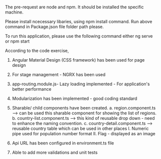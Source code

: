 
The pre-request are node and npm. It should be installed the specific machine.

Please install ncecessary libaries, using npm install command.
    Run above command in Package.json file folder path please.



To run this application, please use the following command 
        either ng serve 
        or npm start

According to the code exercise,
1. Angular Material Design (CSS framework) has been used for page design

2. For stage management - NGRX has been used

3. app-routing.module.js- Lazy loading implemented - For application's  better performance

4. Modularization has been implemented - good coding standard

5. Sharable/ child components have been created.
      a. region.component.ts --> can be used this sharable component for showing the list of regions.
      b. country-list.component.ts --> this kind of reusable drop down - need to enhance the naming convention. 
      c. country-detail.component.ts  --> reusable country table which can be used in other places 
                        I. Numeric pipe used for population number format
                        II. Flag - displayed as an image

6. Api URL has been configured in environment.ts file

7. Able to add more validations and unit tests 
